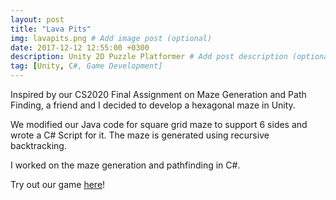 ```yaml
---
layout: post
title: "Lava Pits"
img: lavapits.png # Add image post (optional)
date: 2017-12-12 12:55:00 +0300
description: Unity 2D Puzzle Platformer # Add post description (optional)
tag: [Unity, C#, Game Development]
---
```

Inspired by our CS2020 Final Assignment on Maze Generation and Path Finding,
a friend and I decided to develop a hexagonal maze in Unity.

We modified our Java code for square grid maze to support 6 sides and
wrote a C# Script for it. The maze is generated using recursive backtracking.

I worked on the maze generation and pathfinding in C#.

Try out our game [here](https://amrq.itch.io/cs1020k)!

